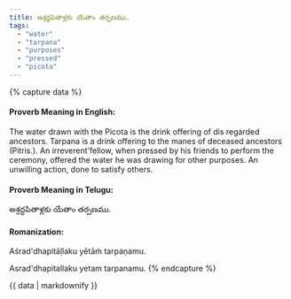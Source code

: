 ```yaml
---
title: అశ్రద్ధపితాళ్లకు యేతాం తర్పణము.
tags:
  - "water"
  - "tarpana"
  - "purposes"
  - "pressed"
  - "picota"
---
```


{% capture data %}
#### Proverb Meaning in English:
The water drawn with the Picota is the drink offering of dis regarded ancestors.
Tarpana is a drink offering to the manes of deceased ancestors (Pitris.).
An irreverent'fellow, when pressed by his friends to perform the ceremony, offered the water he was drawing for other purposes.
An unwilling action, done to satisfy others.

#### Proverb Meaning in Telugu:
అశ్రద్ధపితాళ్లకు యేతాం తర్పణము.

#### Romanization:
Aśrad'dhapitāḷlaku yētāṁ tarpaṇamu.

Asrad'dhapitallaku yetam tarpanamu.
{% endcapture %}

{{ data | markdownify }}

